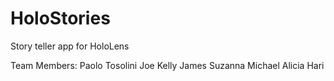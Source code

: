 # HoloStories
Story teller app for HoloLens

Team Members:
Paolo Tosolini
Joe Kelly
James
Suzanna
Michael
Alicia
Hari